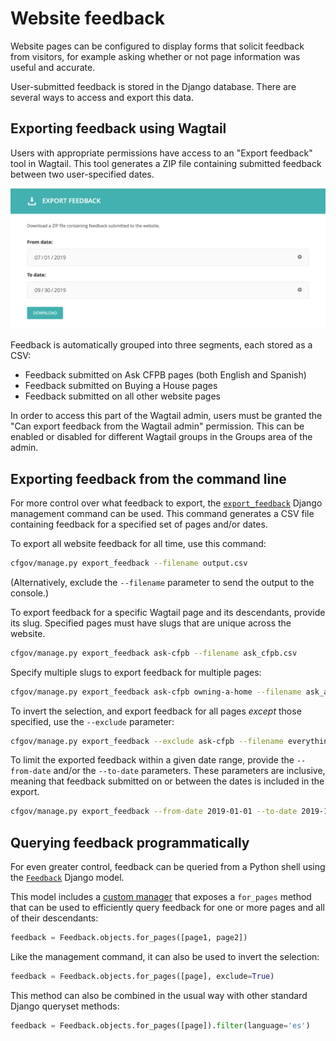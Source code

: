 # Website feedback

Website pages can be configured to display forms that solicit feedback from
visitors, for example asking whether or not page information was useful and
accurate.

User-submitted feedback is stored in the Django database. There are several
ways to access and export this data.

## Exporting feedback using Wagtail

Users with appropriate permissions have access to an "Export feedback" tool
in Wagtail. This tool generates a ZIP file containing submitted feedback
between two user-specified dates.

![Screenshot of the Wagtail tool for exporting feedback](img/export-feedback.png)

Feedback is automatically grouped into three segments, each stored as a CSV:

- Feedback submitted on Ask CFPB pages (both English and Spanish)
- Feedback submitted on Buying a House pages
- Feedback submitted on all other website pages

In order to access this part of the Wagtail admin, users must be granted the
"Can export feedback from the Wagtail admin" permission. This can be enabled
or disabled for different Wagtail groups in the Groups area of the admin.

## Exporting feedback from the command line

For more control over what feedback to export, the
[`export_feedback`](https://github.com/cfpb/consumerfinance.gov/blob/main/cfgov/v1/management/commands/export_feedback.py)
Django management command can be used. This command generates a CSV file
containing feedback for a specified set of pages and/or dates.

To export all website feedback for all time, use this command:

```sh
cfgov/manage.py export_feedback --filename output.csv
```

(Alternatively, exclude the `--filename` parameter to send the output to the
console.)

To export feedback for a specific Wagtail page and its descendants, provide its
slug. Specified pages must have slugs that are unique across the website.

```sh
cfgov/manage.py export_feedback ask-cfpb --filename ask_cfpb.csv
```

Specify multiple slugs to export feedback for multiple pages:

```sh
cfgov/manage.py export_feedback ask-cfpb owning-a-home --filename ask_and_bah.csv
```

To invert the selection, and export feedback for all pages _except_ those
specified, use the `--exclude` parameter:

```sh
cfgov/manage.py export_feedback --exclude ask-cfpb --filename everything_except_ask.csv
```

To limit the exported feedback within a given date range, provide the
`--from-date` and/or the `--to-date` parameters. These parameters are
inclusive, meaning that feedback submitted on or between the dates is included
in the export.

```sh
cfgov/manage.py export_feedback --from-date 2019-01-01 --to-date 2019-12-31 --filename 2019.csv
```

## Querying feedback programmatically

For even greater control, feedback can be queried from a Python shell using the
[`Feedback`](https://github.com/cfpb/consumerfinance.gov/blob/main/cfgov/v1/models/feedback.py)
Django model.

This model includes a
[custom manager](https://docs.djangoproject.com/en/1.11/topics/db/managers/#custom-managers)
that exposes a `for_pages` method that can be used to efficiently query
feedback for one or more pages and all of their descendants:

```py
feedback = Feedback.objects.for_pages([page1, page2])
```

Like the management command, it can also be used to invert the selection:

```py
feedback = Feedback.objects.for_pages([page], exclude=True)
```

This method can also be combined in the usual way with other standard Django
queryset methods:

```py
feedback = Feedback.objects.for_pages([page]).filter(language='es')
```
